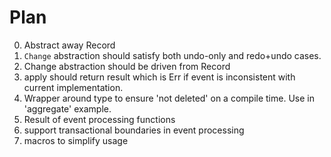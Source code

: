 # Plan

0. Abstract away Record
1. `Change` abstraction should satisfy both undo-only and redo+undo
   cases.
0. Change abstraction should be driven from Record 
4. apply should return result which is Err if event is inconsistent with
   current implementation.
5. Wrapper around type to ensure 'not deleted' on a compile time.
Use in 'aggregate' example.
6. Result of event processing functions
7. support transactional boundaries in event processing
8. macros to simplify usage


